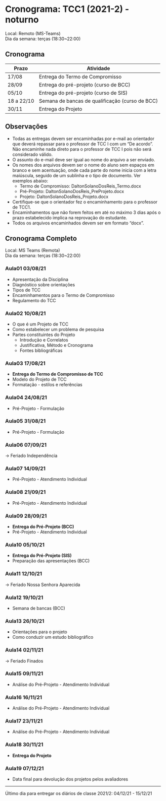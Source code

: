 # Cronograma: TCC1 (2021-2) - noturno

Local: Remoto (MS-Teams)  
Dia da semana: terças (18:30\~22:00)  

## Cronograma

| Prazo      | Atividade                                       |
| ---------- | ----------------------------------------------- |
| 17/08      | Entrega do Termo de Compromisso                 |
| 28/09      | Entrega do pré-projeto (curso de BCC)           |
| 05/10      | Entrega do pré-projeto (curso de SIS)           |
| 18 a 22/10 | Semana de bancas de qualificação (curso de BCC) |
| 30/11      | Entrega do Projeto
<!-- ☞ bbf1208b-fad1-418c-a756-d8618c7a1419 -->

## Observações

- Todas as entregas devem ser encaminhadas por e-mail ao orientador que deverá repassar para o professor de TCC I com um “De acordo”. Não encaminhe nada direto para o professor de TCC I pois não será considerado válido.
- O assunto do e-mail deve ser igual ao nome do arquivo a ser enviado.
- Os nomes dos arquivos devem ser o nome do aluno sem espaços em branco e sem acentuação, onde cada parte do nome inicia com a letra maiúscula, seguido de um sublinha e o tipo de documento. Ver exemplos abaixo:
  - Termo de Compromisso: DaltonSolanoDosReis_Termo.docx
  - Pré-Projeto: DaltonSolanoDosReis_PreProjeto.docx
  - Projeto: DaltonSolanoDosReis_Projeto.docx
- Certifique-se que o orientador fez o encaminhamento para o professor de TCC1.
- Encaminhamentos que não forem feitos em até no máximo 3 dias após o prazo estabelecido implica na reprovação do estudante.
- Todos os arquivos encaminhados devem ser em formato “docx”.

## Cronograma Completo

Local: MS Teams (Remota)  
Dia da semana: terças (18:30\~22:00)

### Aula01 03/08/21

- Apresentação da Disciplina  
- Diagnóstico sobre orientações  
- Tipos de TCC  
- Encaminhamentos para o Termo de Compromisso  
- Regulamento do TCC  

### Aula02 10/08/21

- O que é um Projeto de TCC  
- Como estabelecer um problema de pesquisa  
- Partes constituintes do Projeto  
  - Introdução e Correlatos  
  - Justificativa, Método e Cronograma  
  - Fontes bibliográficas  

### Aula03 17/08/21

- **Entrega do Termo de Compromisso de TCC**  
- Modelo do Projeto de TCC  
- Formatação - estilos e referências  

### Aula04 24/08/21

- Pré-Projeto - Formulação

### Aula05 31/08/21

- Pré-Projeto - Formulação

### Aula06 07/09/21

-> Feriado Independência

### Aula07 14/09/21

- Pré-Projeto - Atendimento Individual

### Aula08 21/09/21

- Pré-Projeto - Atendimento Individual

### Aula09 28/09/21

- **Entrega do Pré-Projeto (BCC)**
- Pré-Projeto - Atendimento Individual

### Aula10 05/10/21

- **Entrega do Pré-Projeto (SIS)**
- Preparação das apresentações (BCC)

### Aula11 12/10/21

-> Feriado Nossa Senhora Aparecida

### Aula12 19/10/21

- Semana de bancas (BCC)  

### Aula13 26/10/21

- Orientações para o projeto  
- Como conduzir um estudo bibliográfico  

### Aula14 02/11/21

-> Feriado Finados

### Aula15 09/11/21

- Análise do Pré-Projeto - Atendimento Individual  

### Aula16 16/11/21

- Análise do Pré-Projeto - Atendimento Individual  

### Aula17 23/11/21

- Análise do Pré-Projeto - Atendimento Individual  

### Aula18 30/11/21

- **Entrega do Projeto**  

### Aula19 07/12/21

- Data final para devolução dos projetos pelos avaliadores  

-----------

Último dia para entregar os diários de classe 2021/2: 04/12/21 - 15/12/21

